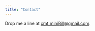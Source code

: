 ```yaml
---
title: "Contact"
---
```


Drop me a line at [cmt.miniBill@gmail.com](mailto:cmt.miniBill@gmail.com).
